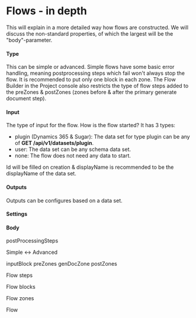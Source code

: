 # Flows - in depth

This will explain in a more detailed way how flows are constructed. We will discuss the 
non-standard properties, of which the largest will be the "body"-parameter.


#### Type
This can be simple or advanced. Simple flows have some basic error handling, meaning
postprocessing steps which fail won't always stop the flow. It is recommended to put only one
block in each zone. The Flow Builder in the Project console also restricts the type of flow
steps added to the preZones & postZones (zones before & after the primary generate document step).


#### Input
The type of input for the flow. How is the flow started? It has 3 types: 

- plugin (Dynamics 365 & Sugar): The data set for type plugin can be any of <b>GET /api/v1/datasets/plugin</b>.
- user: The data set can be any schema data set.
- none: The flow does not need any data to start.

Id will be filled on creation & displayName is recommended to be the displayName of the data set.

#### Outputs
Outputs can be configures based on a data set.

#### Settings

#### Body

postProcessingSteps


Simple <-> Advanced

inputBlock
preZones
genDocZone
postZones




Flow steps

Flow blocks

Flow zones

Flow 